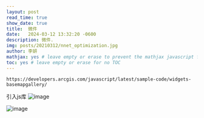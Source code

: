 ```yaml
---
layout: post
read_time: true
show_date: true
title:  微件
date:   2024-03-12 13:32:20 -0600
description: 微件.
img: posts/20210312/nnet_optimization.jpg
author: 李妍
mathjax: yes # leave empty or erase to prevent the mathjax javascript from loading
toc: yes # leave empty or erase for no TOC
---
```

    https://developers.arcgis.com/javascript/latest/sample-code/widgets-basemapgallery/
引入js库
![image](https://github.com/Plonkloving/AnAn/assets/102906830/c1a77b32-b065-46dd-b55e-80bb357d31bf)

 ![image](https://github.com/Plonkloving/AnAn/assets/102906830/a8001128-7357-4932-9f4e-4d19440b8f3e)

 
  
